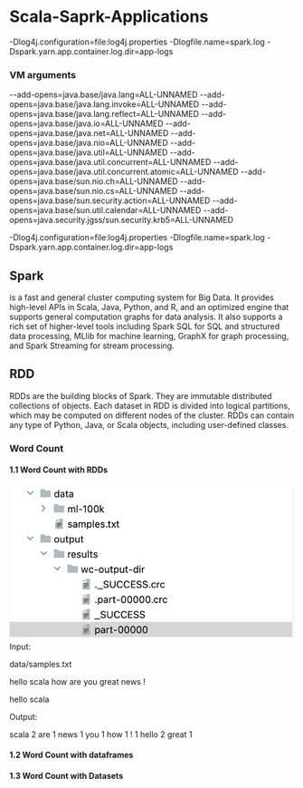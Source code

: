 # Scala-Saprk-Applications


-Dlog4j.configuration=file:log4j.properties
-Dlogfile.name=spark.log
-Dspark.yarn.app.container.log.dir=app-logs

### VM arguments

--add-opens=java.base/java.lang=ALL-UNNAMED
--add-opens=java.base/java.lang.invoke=ALL-UNNAMED
--add-opens=java.base/java.lang.reflect=ALL-UNNAMED
--add-opens=java.base/java.io=ALL-UNNAMED
--add-opens=java.base/java.net=ALL-UNNAMED
--add-opens=java.base/java.nio=ALL-UNNAMED
--add-opens=java.base/java.util=ALL-UNNAMED
--add-opens=java.base/java.util.concurrent=ALL-UNNAMED
--add-opens=java.base/java.util.concurrent.atomic=ALL-UNNAMED
--add-opens=java.base/sun.nio.ch=ALL-UNNAMED
--add-opens=java.base/sun.nio.cs=ALL-UNNAMED
--add-opens=java.base/sun.security.action=ALL-UNNAMED
--add-opens=java.base/sun.util.calendar=ALL-UNNAMED
--add-opens=java.security.jgss/sun.security.krb5=ALL-UNNAMED

-Dlog4j.configuration=file:log4j.properties
-Dlogfile.name=spark.log
-Dspark.yarn.app.container.log.dir=app-logs

## Spark 
is a fast and general cluster computing system for Big Data. It provides high-level APIs in Scala, Java, Python, and R, and an optimized engine that supports general computation graphs for data analysis. It also supports a rich set of higher-level tools including Spark SQL for SQL and structured data processing, MLlib for machine learning, GraphX for graph processing, and Spark Streaming for stream processing.

## RDD 

RDDs are the building blocks of Spark. They are immutable distributed collections of objects. Each dataset in RDD is divided into logical partitions, which may be computed on different nodes of the cluster. RDDs can contain any type of Python, Java, or Scala objects, including user-defined classes.

### Word Count
#### 1.1 Word Count with RDDs

![img.png](documents-resources/images/img.png)
Input:

data/samples.txt

hello scala
how are you
great news !

hello scala

Output:

scala  2
are  1
news  1
you  1
how  1
!  1
hello  2
great  1


#### 1.2 Word Count with dataframes

#### 1.3 Word Count with Datasets